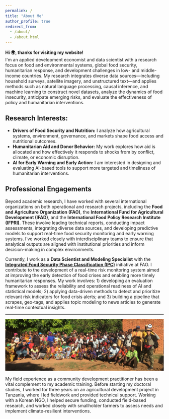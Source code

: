 ```yaml
---
permalink: /
title: "About Me"
author_profile: true
redirect_from: 
  - /about/
  - /about.html
---
```


**Hi 🌍, thanks for visiting my website!**  
I'm an applied development economist and data scientist with a research focus on food and environmental systems, global food security, humanitarian response, and development challenges in low- and middle-income countries. My research integrates diverse data sources—including household surveys, satellite imagery, and unstructured text—and applies methods such as natural language processing, causal inference, and machine learning to construct novel datasets, analyze the dynamics of food insecurity, anticipate emerging risks, and evaluate the effectiveness of policy and humanitarian interventions.

## Research Interests:

- **Drivers of Food Security and Nutrition:** I analyze how agricultural systems, environment, governance, and markets shape food access and nutritional outcomes.
- **Humanitarian Aid and Donor Behavior:** My work explores how aid is allocated and how effectively it responds to shocks from by conflict, climate, or economic disruption.
- **AI for Early Warning and Early Action:** I am interested in designing and evaluating AI-based tools to support more targeted and timeliness of humanitarian interventions.

## Professional Engagements

Beyond academic research, I have worked with several international organizations on both operational and research projects, including the **Food and Agriculture Organization (FAO)**, the **International Fund for Agricultural Development (IFAD)**, and the **International Food Policy Research Institute (IFPRI)**. These involve leading technical reports, conducting impact assessments, integrating diverse data sources, and developing predictive models to support real-time food security monitoring and early warning systems. I’ve worked closely with interdisciplinary teams to ensure that analytical outputs are aligned with institutional priorities and inform decision-making in complex environments.

Currently, I work as a **Data Scientist and Modeling Specialist** with the **[Integrated Food Security Phase Classification (IPC)](https://www.ipcinfo.org/)** initiative at FAO. I contribute to the development of a real-time risk monitoring system aimed at improving the early detection of food crises and enabling more timely humanitarian responses. My work involves: 1) developing an evaluation framework to assess the reliability and operational readiness of AI and statistical models; 2) applying data-driven methods to detect and prioritize relevant risk indicators for food crisis alerts; and 3) building a pipeline that scrapes, geo-tags, and applies topic modeling to news articles to generate real-time contextual insights.

---

![Fieldwork in Kilosa District, Tanzania (2017)](images/tanzania.png)

My field experience as a community development practitioner has been a vital complement to my academic training. Before starting my doctoral studies, I worked for three years on an agricultural development project in Tanzania, where I led fieldwork and provided technical support. Working with a Korean NGO, I helped secure funding, conducted field-based research, and worked closely with smallholder farmers to assess needs and implement climate-resilient interventions.



